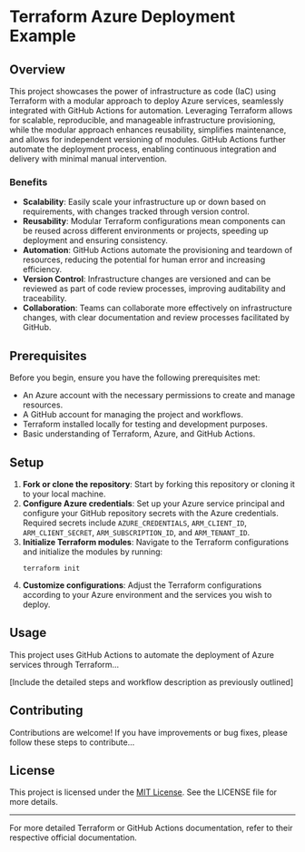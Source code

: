 # Terraform Azure Deployment Example

## Overview

This project showcases the power of infrastructure as code (IaC) using Terraform with a modular approach to deploy Azure services, seamlessly integrated with GitHub Actions for automation. Leveraging Terraform allows for scalable, reproducible, and manageable infrastructure provisioning, while the modular approach enhances reusability, simplifies maintenance, and allows for independent versioning of modules. GitHub Actions further automate the deployment process, enabling continuous integration and delivery with minimal manual intervention.

### Benefits

- **Scalability**: Easily scale your infrastructure up or down based on requirements, with changes tracked through version control.
- **Reusability**: Modular Terraform configurations mean components can be reused across different environments or projects, speeding up deployment and ensuring consistency.
- **Automation**: GitHub Actions automate the provisioning and teardown of resources, reducing the potential for human error and increasing efficiency.
- **Version Control**: Infrastructure changes are versioned and can be reviewed as part of code review processes, improving auditability and traceability.
- **Collaboration**: Teams can collaborate more effectively on infrastructure changes, with clear documentation and review processes facilitated by GitHub.

## Prerequisites

Before you begin, ensure you have the following prerequisites met:
- An Azure account with the necessary permissions to create and manage resources.
- A GitHub account for managing the project and workflows.
- Terraform installed locally for testing and development purposes.
- Basic understanding of Terraform, Azure, and GitHub Actions.

## Setup

1. **Fork or clone the repository**: Start by forking this repository or cloning it to your local machine.
2. **Configure Azure credentials**: Set up your Azure service principal and configure your GitHub repository secrets with the Azure credentials. Required secrets include `AZURE_CREDENTIALS`, `ARM_CLIENT_ID`, `ARM_CLIENT_SECRET`, `ARM_SUBSCRIPTION_ID`, and `ARM_TENANT_ID`.
3. **Initialize Terraform modules**: Navigate to the Terraform configurations and initialize the modules by running:
    ```
    terraform init
    ```
4. **Customize configurations**: Adjust the Terraform configurations according to your Azure environment and the services you wish to deploy.

## Usage

This project uses GitHub Actions to automate the deployment of Azure services through Terraform...

[Include the detailed steps and workflow description as previously outlined]

## Contributing

Contributions are welcome! If you have improvements or bug fixes, please follow these steps to contribute...

## License

This project is licensed under the [MIT License](LICENSE). See the LICENSE file for more details.

---

For more detailed Terraform or GitHub Actions documentation, refer to their respective official documentation.
